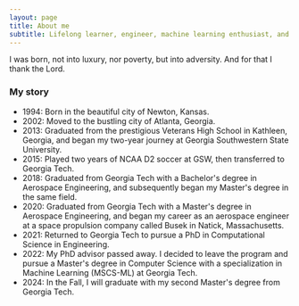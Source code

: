 ```yaml
---
layout: page
title: About me
subtitle: Lifelong learner, engineer, machine learning enthusiast, and The Office fanatic.
---
```


I was born,  not into luxury, nor poverty, but into adversity. And for that I thank the Lord.

### My story

- 1994: Born in the beautiful city of Newton, Kansas.
- 2002: Moved to the bustling city of Atlanta, Georgia.
- 2013: Graduated from the prestigious Veterans High School in Kathleen, Georgia, and began my two-year journey at Georgia Southwestern State University.
- 2015: Played two years of NCAA D2 soccer at GSW, then transferred to Georgia Tech.
- 2018: Graduated from Georgia Tech with a Bachelor's degree in Aerospace Engineering, and subsequently began my Master's degree in the same field.
- 2020: Graduated from Georgia Tech with a Master's degree in Aerospace Engineering, and began my career as an aerospace engineer at a space propulsion company called Busek in Natick, Massachusetts.
- 2021: Returned to Georgia Tech to pursue a PhD in Computational Science in Engineering.
- 2022: My PhD advisor passed away. I decided to leave the program and pursue a Master's degree in Computer Science with a specialization in Machine Learning (MSCS-ML) at Georgia Tech.
- 2024: In the Fall, I will graduate with my second Master's degree from Georgia Tech.
